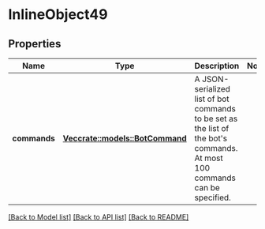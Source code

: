 # InlineObject49

## Properties

Name | Type | Description | Notes
------------ | ------------- | ------------- | -------------
**commands** | [**Vec<crate::models::BotCommand>**](BotCommand.md) | A JSON-serialized list of bot commands to be set as the list of the bot's commands. At most 100 commands can be specified. | 

[[Back to Model list]](../README.md#documentation-for-models) [[Back to API list]](../README.md#documentation-for-api-endpoints) [[Back to README]](../README.md)


